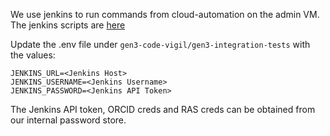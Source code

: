 We use jenkins to run commands from cloud-automation on the admin VM. The jenkins scripts are [here](/gen3-integration-tests/gen3_ci/jenkins_jobs/)

Update the .env file under `gen3-code-vigil/gen3-integration-tests` with the values:
```
JENKINS_URL=<Jenkins Host>
JENKINS_USERNAME=<Jenkins Username>
JENKINS_PASSWORD=<Jenkins API Token>
```
The Jenkins API token, ORCID creds and RAS creds can be obtained from our internal password store.
